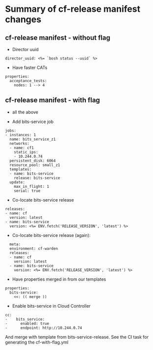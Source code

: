 # Summary of cf-release manifest changes

## cf-release manifest - without flag

* Director uuid
```
director_uuid: <%= `bosh status --uuid` %>
```

* Have faster CATs
```
properties:
  acceptance_tests:
    nodes: 1 --> 4
```

## cf-release manifest - with flag

* all the above

* Add bits-service job

```
jobs:
- instances: 1
  name: bits_service_z1
  networks:
  - name: cf1
    static_ips:
    - 10.244.0.74
  persistent_disk: 6064
  resource_pool: small_z1
  templates:
  - name: bits-service
    release: bits-service
  update:
    max_in_flight: 1
    serial: true
```

* Co-locate bits-service release

```
releases:
- name: cf
  version: latest
- name: bits-service
  version: <%= ENV.fetch('RELEASE_VERSION', 'latest') %>
```

* Co-locate bits-service release (again):
```
  meta:
  environment: cf-warden
  releases:
  - name: cf
    version: latest
  - name: bits-service
    version: <%= ENV.fetch('RELEASE_VERSION', 'latest') %>
```

* Have properties merged in from our templates
```
properties:
  bits-service:
    <<: (( merge ))
```

* Enable bits-service in Cloud Controller

```
cc:
-    bits_service:
-      enabled: true
-      endpoint: http://10.244.0.74
```

And merge with template from bits-service-release. See the CI task for generating the cf-with-flag.yml

